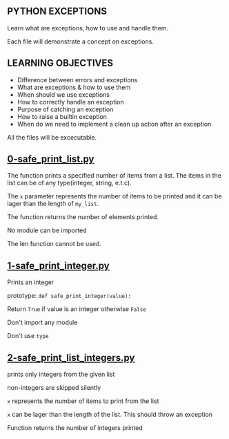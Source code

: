 ## PYTHON EXCEPTIONS
Learn what are exceptions, how to use and handle them.

Each file will demonstrate a concept on exceptions.

## LEARNING OBJECTIVES

* Difference between errors and exceptions
* What are exceptions & how to use them
* When should we use exceptions
* How to correctly handle an exception
* Purpose of catching an exception
* How to raise a builtin exception
* When do we need to implement a clean up action after an exception

All the files will be excecutable.

[0-safe\_print\_list.py](https://github.com/Mosesbwire/alx-higher_level_programming/blob/main/0x05-python-exceptions/0-safe_print_list.py)
---
The function prints a specified number of items from a list. The items in the list can be of any type(integer, string, e.t.c).

The `x` parameter represents the number of items to be printed and it can be lager than the length of `my_list`.

The function returns the number of elements printed.

No module can be imported

The len function cannot be used.

[1-safe\_print\_integer.py](https://github.com/Mosesbwire/alx-higher_level_programming/blob/main/0x05-python-exceptions/1-safe_print_integer.py)
---
Prints an integer

prototype: `def safe_print_integer(value):`

Return `True` if value is an integer otherwise `False`

Don't import any module

Don't use `type`

[2-safe\_print\_list\_integers.py](https://github.com/Mosesbwire/alx-higher_level_programming/blob/main/0x05-python-exceptions/2-safe_print_list_integers.py)
---
prints only integers from the given list

non-integers are skipped silently

`x` represents the number of items to print from the list

`x` can be lager than the length of the list. This should throw an exception

Function returns the number of integers printed

